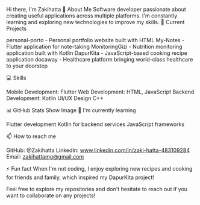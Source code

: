 Hi there, I'm Zakihatta 👋
About Me
Software developer passionate about creating useful applications across multiple platforms. I'm constantly learning and exploring new technologies to improve my skills.
🔭 Current Projects

personal-porto - Personal portfolio website built with HTML
My-Notes - Flutter application for note-taking
MonitoringGizi - Nutrition monitoring application built with Kotlin
DapurKita - JavaScript-based cooking recipe application
docaway - Healthcare platform bringing world-class healthcare to your doorstep

💻 Skills

Mobile Development: Flutter
Web Development: HTML, JavaScript
Backend Development: Kotlin
UI/UX Design
C++

📊 GitHub Stats
Show Image
🌱 I'm currently learning

Flutter development
Kotlin for backend services
JavaScript frameworks

📫 How to reach me

GitHub: @Zakihatta
LinkedIn: www.linkedin.com/in/zaki-hatta-483109284
Email: zakihattamg@gmail.com

⚡ Fun fact
When I'm not coding, I enjoy exploring new recipes and cooking for friends and family, which inspired my DapurKita project!

Feel free to explore my repositories and don't hesitate to reach out if you want to collaborate on any projects!
